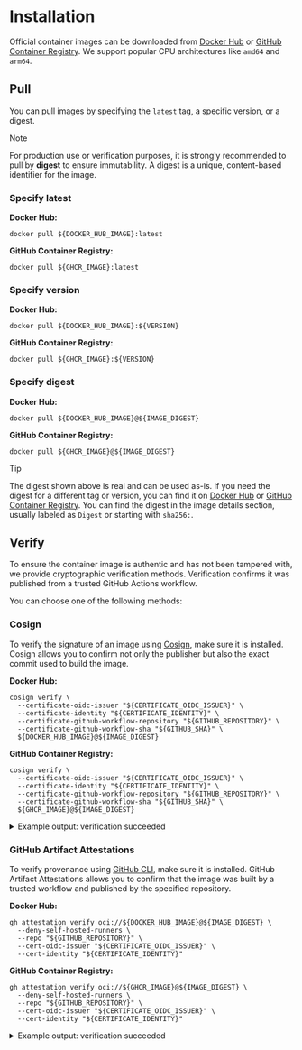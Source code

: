 # Installation

Official container images can be downloaded from [Docker Hub][docker_hub] or [GitHub Container Registry][ghcr].
We support popular CPU architectures like `amd64` and `arm64`.

## Pull

You can pull images by specifying the `latest` tag, a specific version, or a digest.

> [!NOTE]
>
> For production use or verification purposes, it is strongly recommended to pull by **digest** to ensure immutability.
> A digest is a unique, content-based identifier for the image.

### Specify latest

**Docker Hub:**

```shell
docker pull ${DOCKER_HUB_IMAGE}:latest
```

**GitHub Container Registry:**

```shell
docker pull ${GHCR_IMAGE}:latest
```

### Specify version

**Docker Hub:**

```shell
docker pull ${DOCKER_HUB_IMAGE}:${VERSION}
```

**GitHub Container Registry:**

```shell
docker pull ${GHCR_IMAGE}:${VERSION}
```

### Specify digest

**Docker Hub:**

```shell
docker pull ${DOCKER_HUB_IMAGE}@${IMAGE_DIGEST}
```

**GitHub Container Registry:**

```shell
docker pull ${GHCR_IMAGE}@${IMAGE_DIGEST}
```

> [!TIP]
>
> The digest shown above is real and can be used as-is.
> If you need the digest for a different tag or version, you can find it on [Docker Hub][docker_hub] or [GitHub Container Registry][ghcr].
> You can find the digest in the image details section, usually labeled as `Digest` or starting with `sha256:`.

## Verify

To ensure the container image is authentic and has not been tampered with, we provide cryptographic verification methods.
Verification confirms it was published from a trusted GitHub Actions workflow.

You can choose one of the following methods:

### Cosign

To verify the signature of an image using [Cosign](https://github.com/sigstore/cosign), make sure it is installed.
Cosign allows you to confirm not only the publisher but also the exact commit used to build the image.

**Docker Hub:**

```shell
cosign verify \
  --certificate-oidc-issuer "${CERTIFICATE_OIDC_ISSUER}" \
  --certificate-identity "${CERTIFICATE_IDENTITY}" \
  --certificate-github-workflow-repository "${GITHUB_REPOSITORY}" \
  --certificate-github-workflow-sha "${GITHUB_SHA}" \
  ${DOCKER_HUB_IMAGE}@${IMAGE_DIGEST}
```

**GitHub Container Registry:**

```shell
cosign verify \
  --certificate-oidc-issuer "${CERTIFICATE_OIDC_ISSUER}" \
  --certificate-identity "${CERTIFICATE_IDENTITY}" \
  --certificate-github-workflow-repository "${GITHUB_REPOSITORY}" \
  --certificate-github-workflow-sha "${GITHUB_SHA}" \
  ${GHCR_IMAGE}@${IMAGE_DIGEST}
```

<details>
<summary>Example output: verification succeeded</summary>
${COSIGN_VERIFY_SUCCEEDED}
</details>

### GitHub Artifact Attestations

To verify provenance using [GitHub CLI](https://cli.github.com/), make sure it is installed.
GitHub Artifact Attestations allows you to confirm that the image was built by a trusted workflow and published by the specified repository.

**Docker Hub:**

```shell
gh attestation verify oci://${DOCKER_HUB_IMAGE}@${IMAGE_DIGEST} \
  --deny-self-hosted-runners \
  --repo "${GITHUB_REPOSITORY}" \
  --cert-oidc-issuer "${CERTIFICATE_OIDC_ISSUER}" \
  --cert-identity "${CERTIFICATE_IDENTITY}"
```

**GitHub Container Registry:**

```shell
gh attestation verify oci://${GHCR_IMAGE}@${IMAGE_DIGEST} \
  --deny-self-hosted-runners \
  --repo "${GITHUB_REPOSITORY}" \
  --cert-oidc-issuer "${CERTIFICATE_OIDC_ISSUER}" \
  --cert-identity "${CERTIFICATE_IDENTITY}"
```

<details>
<summary>Example output: verification succeeded</summary>
${GH_ATTESTATION_SUCCEEDED}
</details>

[docker_hub]: https://hub.docker.com/r/${GITHUB_REPOSITORY_OWNER}/${NAME}
[ghcr]: https://github.com/${GITHUB_REPOSITORY}/pkgs/container/dockerfiles%2F${NAME}
